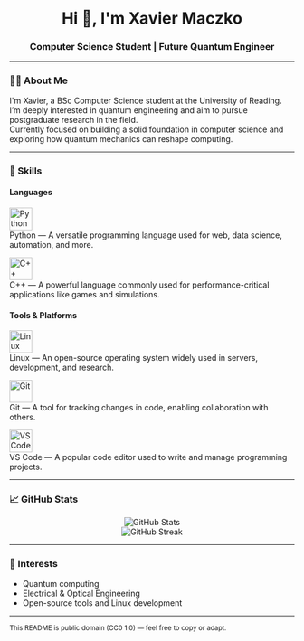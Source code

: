 <h1 align="center">Hi 👋, I'm Xavier Maczko</h1>
<h3 align="center">Computer Science Student | Future Quantum Engineer</h3>

---

### 🧑‍💻 About Me

I'm Xavier, a BSc Computer Science student at the University of Reading.  
I’m deeply interested in quantum engineering and aim to pursue postgraduate research in the field.  
Currently focused on building a solid foundation in computer science and exploring how quantum mechanics can reshape computing.

---

### 💼 Skills

#### Languages

<p>
  <img src="https://cdn.jsdelivr.net/gh/devicons/devicon/icons/python/python-original.svg" width="40" alt="Python" />
  <br/>
  Python — A versatile programming language used for web, data science, automation, and more.
</p>

<p>
  <img src="https://cdn.jsdelivr.net/gh/devicons/devicon/icons/cplusplus/cplusplus-original.svg" width="40" alt="C++" />
  <br/>
  C++ — A powerful language commonly used for performance-critical applications like games and simulations.
</p>

#### Tools & Platforms

<p>
  <img src="https://cdn.jsdelivr.net/gh/devicons/devicon/icons/linux/linux-original.svg" width="40" alt="Linux" />
  <br/>
  Linux — An open-source operating system widely used in servers, development, and research.
</p>

<p>
  <img src="https://cdn.jsdelivr.net/gh/devicons/devicon/icons/git/git-original.svg" width="40" alt="Git" />
  <br/>
  Git — A tool for tracking changes in code, enabling collaboration with others.
</p>

<p>
  <img src="https://cdn.jsdelivr.net/gh/devicons/devicon/icons/vscode/vscode-original.svg" width="40" alt="VS Code" />
  <br/>
  VS Code — A popular code editor used to write and manage programming projects.
</p>

---

### 📈 GitHub Stats

<p align="center">
  <img src="https://github-readme-stats.vercel.app/api?username=xaviermaczko&show_icons=true&theme=default" alt="GitHub Stats" />
  <br/>
  <img src="https://streak-stats.demolab.com?user=xaviermaczko&theme=default" alt="GitHub Streak" />
</p>

---

### 🎯 Interests

- Quantum computing
- Electrical & Optical Engineering
- Open-source tools and Linux development

---

<sub align="center">This README is public domain (CC0 1.0) — feel free to copy or adapt.</sub>
